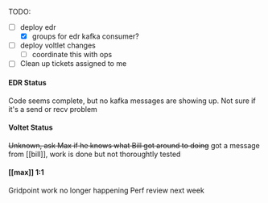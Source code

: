 TODO:
- [ ] deploy edr
   - [x] groups for edr kafka consumer?
- [ ] deploy voltlet changes
    - [ ] coordinate this with ops
- [ ] Clean up tickets assigned to me
    
#### EDR Status
Code seems complete, but no kafka messages are showing up.
Not sure if it's a send or recv problem

#### Voltet Status
~~Unknown, ask Max if he knows what Bill got around to doing~~
got a message from [[bill]], work is done but not thoroughtly tested

#### [[max]] 1:1
Gridpoint work no longer happening
Perf review next week